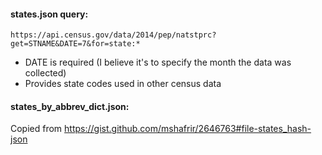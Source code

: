 #### states.json query:

  `https://api.census.gov/data/2014/pep/natstprc?get=STNAME&DATE=7&for=state:*`

  - DATE is required (I believe it's to specify the month the data was collected)
  - Provides state codes used in other census data

#### states_by_abbrev_dict.json:

  Copied from https://gist.github.com/mshafrir/2646763#file-states_hash-json

